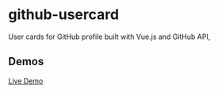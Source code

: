 # github-usercard
User cards for GitHub profile built with Vue.js and GitHub API,

## Demos
[Live Demo](http://tianhanl.github.io/github-usercard)
